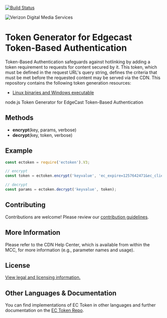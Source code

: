 [![Build Status](https://travis-ci.org/hattan/ectoken-nodejs.svg?branch=master)](https://travis-ci.org/hattan/ectoken-nodejs)

![Verizon Digital Media Services](https://images.verizondigitalmedia.com/2016/03/vdms-30.png)


# Token Generator for Edgecast Token-Based Authentication

Token-Based Authentication safeguards against hotlinking by adding a token requirement to requests for content secured by it. This token, which must be defined in the request URL's query string, defines the criteria that must be met before the requested content may be served via the CDN. This repository contains the following token generation resources:
- [Linux binaries and Windows executable](https://github.com/VerizonDigital/ectoken/releases/latest)

node.js Token Generator for EdgeCast Token-Based Authentication

## Methods
* **encrypt**(key, params, verbose)
* **decrypt**(key, token, verbose)

## Example
```javascript
const ectoken = require('ectoken').V3;

// encrypt
const token = ectoken.encrypt('keyvalue', 'ec_expire=1257642471&ec_clientip=11.22.33.1');

// decrypt
const params = ectoken.decrypt('keyvalue', token);
```



## Contributing

Contributions are welcome! Please review our [contribution guidelines](CONTRIBUTING.md).

## More Information

Please refer to the CDN Help Center, which is available from within the MCC, for more information (e.g., parameter names and usage).

## License

[View legal and licensing information.](LICENSE.txt)

## Other Languages & Documentation
 You can find implementations of EC Token in other languages and further documentation on the [EC Token Repo](https://github.com/hattan/ectoken).
